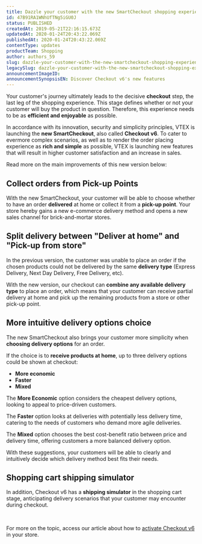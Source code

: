 ```yaml
---
title: Dazzle your customer with the new SmartCheckout shopping experience
id: 47B91RA1WNhUfTNg5iGU0J
status: PUBLISHED
createdAt: 2019-05-21T22:16:15.673Z
updatedAt: 2020-01-24T20:43:22.069Z
publishedAt: 2020-01-24T20:43:22.069Z
contentType: updates
productTeam: Shopping
author: authors_59
slug: dazzle-your-customer-with-the-new-smartcheckout-shopping-experience
legacySlug: dazzle-your-customer-with-the-new-smartcheckout-shopping-experience
announcementImageID: 
announcementSynopsisEN: Discover Checkout v6's new features
---
```


Your customer's journey ultimately leads to the decisive **checkout** step, the last leg of the shopping experience. This stage defines whether or not your customer will buy the product in question. Therefore, this experience needs to be as **efficient and enjoyable** as possible. 

In accordance with its innovation, security and simplicity principles, VTEX is launching the **new SmartCheckout**, also called **Checkout v6**. To cater to evermore complex scenarios, as well as to render the order placing experience as **rich and simple** as possible, VTEX is launching new features that will result in higher customer satisfaction and an increase in sales. 

Read more on the main improvements of this new version below:

## Collect orders from Pick-up Points 

With the new SmartCheckout, your customer will be able to choose whether to have an order **delivered** at home or collect it from a **pick-up point**. Your store hereby gains a new e-commerce delivery method and opens a new sales channel for brick-and-mortar stores.

## Split delivery between "Deliver at home" and "Pick-up from store"

In the previous version, the customer was unable to place an order if the chosen products could not be delivered by the same **delivery type** (Express Delivery, Next Day Delivery, Free Delivery, etc). 

With the new version, our checkout can **combine any available delivery type** to place an order, which means that your customer can receive partial delivery at home and pick up the remaining products from a store or other pick-up point.

## More intuitive delivery options choice

The new SmartCheckout also brings your customer more simplicity when **choosing delivery options** for an order.

If the choice is to **receive products at home**, up to three delivery options could be shown at checkout:

- **More economic**
- **Faster**
- **Mixed**

The **More Economic** option considers the cheapest delivery options, looking to appeal to price-driven customers. 

The **Faster** option looks at deliveries with potentially less delivery time, catering to the needs of customers who demand more agile deliveries.

The **Mixed** option chooses the best cost-benefit ratio between price and delivery time, offering customers a more balanced delivery option.

With these suggestions, your customers will be able to clearly and intuitively decide which delivery method best fits their needs.

## Shopping cart shipping simulator

In addition, Checkout v6 has a **shipping simulator** in the shopping cart stage, anticipating delivery scenarios that your customer may encounter during checkout.

<br>

For more on the topic, access our article about how to [activate Checkout v6](/tutorial/enable-checkout-v6--7qVqv3ptRvpVVplrvg8ruH) in your store.
